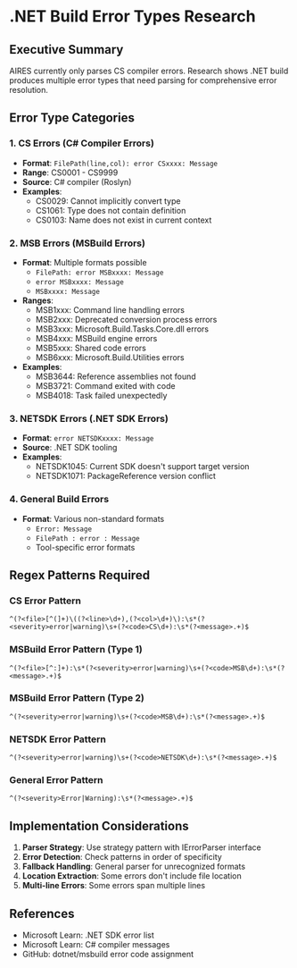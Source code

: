 # .NET Build Error Types Research

## Executive Summary
AIRES currently only parses CS compiler errors. Research shows .NET build produces multiple error types that need parsing for comprehensive error resolution.

## Error Type Categories

### 1. CS Errors (C# Compiler Errors)
- **Format**: `FilePath(line,col): error CSxxxx: Message`
- **Range**: CS0001 - CS9999
- **Source**: C# compiler (Roslyn)
- **Examples**:
  - CS0029: Cannot implicitly convert type
  - CS1061: Type does not contain definition
  - CS0103: Name does not exist in current context

### 2. MSB Errors (MSBuild Errors)
- **Format**: Multiple formats possible
  - `FilePath: error MSBxxxx: Message`
  - `error MSBxxxx: Message`
  - `MSBxxxx: Message`
- **Ranges**:
  - MSB1xxx: Command line handling errors
  - MSB2xxx: Deprecated conversion process errors
  - MSB3xxx: Microsoft.Build.Tasks.Core.dll errors
  - MSB4xxx: MSBuild engine errors
  - MSB5xxx: Shared code errors
  - MSB6xxx: Microsoft.Build.Utilities errors
- **Examples**:
  - MSB3644: Reference assemblies not found
  - MSB3721: Command exited with code
  - MSB4018: Task failed unexpectedly

### 3. NETSDK Errors (.NET SDK Errors)
- **Format**: `error NETSDKxxxx: Message`
- **Source**: .NET SDK tooling
- **Examples**:
  - NETSDK1045: Current SDK doesn't support target version
  - NETSDK1071: PackageReference version conflict

### 4. General Build Errors
- **Format**: Various non-standard formats
  - `Error: Message`
  - `FilePath : error : Message`
  - Tool-specific error formats

## Regex Patterns Required

### CS Error Pattern
```regex
^(?<file>[^(]+)\((?<line>\d+),(?<col>\d+)\):\s*(?<severity>error|warning)\s+(?<code>CS\d+):\s*(?<message>.+)$
```

### MSBuild Error Pattern (Type 1)
```regex
^(?<file>[^:]+):\s*(?<severity>error|warning)\s+(?<code>MSB\d+):\s*(?<message>.+)$
```

### MSBuild Error Pattern (Type 2)
```regex
^(?<severity>error|warning)\s+(?<code>MSB\d+):\s*(?<message>.+)$
```

### NETSDK Error Pattern
```regex
^(?<severity>error|warning)\s+(?<code>NETSDK\d+):\s*(?<message>.+)$
```

### General Error Pattern
```regex
^(?<severity>Error|Warning):\s*(?<message>.+)$
```

## Implementation Considerations

1. **Parser Strategy**: Use strategy pattern with IErrorParser interface
2. **Error Detection**: Check patterns in order of specificity
3. **Fallback Handling**: General parser for unrecognized formats
4. **Location Extraction**: Some errors don't include file location
5. **Multi-line Errors**: Some errors span multiple lines

## References
- Microsoft Learn: .NET SDK error list
- Microsoft Learn: C# compiler messages
- GitHub: dotnet/msbuild error code assignment